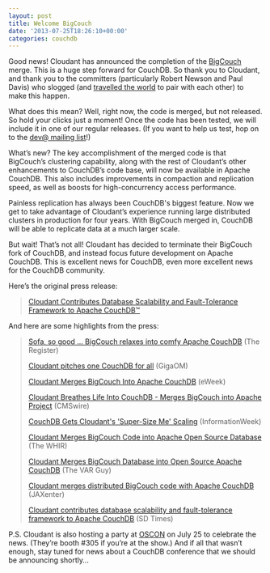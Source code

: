 ```yaml
---
layout: post
title: Welcome BigCouch
date: '2013-07-25T18:26:10+00:00'
categories: couchdb
---
```

<p>Good news! Cloudant has announced the completion of the <a href="http://bigcouch.cloudant.com ">BigCouch</a> merge. This is a huge step forward for CouchDB. So thank you to Cloudant, and thank you to the committers (particularly Robert Newson and Paul Davis) who slogged (and <a href="https://cloudant.com/blog/update-from-nebraska-the-cloudant-couchdb-merger/">travelled the world</a> to pair with each other) to make this happen.</p>

<p>What does this mean? Well, right now, the code is merged, but not released. So hold your clicks just a moment! Once the code has been tested, we will include it in one of our regular releases. (If you want to help us test, hop on to the <a href="http://couchdb.apache.org/#mailing-list">dev@ mailing list</a>!)</p>

<p>What’s new? The key accomplishment of the merged code is that BigCouch’s clustering capability, along with the rest of Cloudant’s other enhancements to CouchDB’s code base, will now be available in Apache CouchDB. This also includes improvements in compaction and replication speed, as well as boosts for high-concurrency access performance.</p>

<p>Painless replication has always been CouchDB's biggest feature. Now we get to take advantage of Cloudant’s experience running large distributed clusters in production for four years. With BigCouch merged in, CouchDB will be able to replicate data at a much larger scale.</p>

<p>But wait! That’s not all! Cloudant has decided to terminate their BigCouch fork of CouchDB, and instead focus future development on Apache CouchDB. This is excellent news for CouchDB, even more excellent news for the CouchDB community.</p>

<p>Here’s the original press release:</p>

<blockquote>
<p><a href="https://cloudant.com/press-releases/cloudant-contributes-database-scalability-and-fault-tolerance-framework-to-apache-couchdb/">Cloudant Contributes Database Scalability and Fault-Tolerance Framework to Apache CouchDB™</a></p>
</blockquote>

<p>And here are some highlights from the press:</p>

<blockquote>
<p><a href="http://www.theregister.co.uk/2013/07/22/cloudant_couchdb_code/">Sofa, so good ... BigCouch relaxes into comfy Apache CouchDB</a> (The Register)</p>

<p><a href="http://gigaom.com/2013/07/22/cloudant-will-merge-its-version-of-couchdb-back-into-the-apache-couchdb-project/">Cloudant pitches one CouchDB for all</a> (GigaOM)</p>

<p><a href="http://www.eweek.com/database/cloudant-merges-bigcouch-into-apache-couchdb/">Cloudant Merges BigCouch Into Apache CouchDB</a> (eWeek)</p>

<p><a href="http://www.cmswire.com/cms/information-management/cloudant-breathes-life-into-couchdb-merges-bigcouch-into-apache-project-021806.php">Cloudant Breathes Life Into CouchDB - Merges BigCouch into Apache Project</a> (CMSwire)</p>

<p><a href="http://www.informationweek.com/cloud-computing/software/couchdb-gets-cloudants-super-size-me-sca/240158819">CouchDB Gets Cloudant's 'Super-Size Me' Scaling</a> (InformationWeek)</p>

<p><a href="http://www.thewhir.com/web-hosting-news/cloudant-merges-bigcouch-code-into-apache-open-source-database">Cloudant Merges BigCouch Code into Apache Open Source Database</a> (The WHIR)</p>

<p><a href="http://thevarguy.com/cloud-computing-services-and-business-solutions/cloudant-merges-bigcouch-database-open-source-apache">Cloudant Merges BigCouch Database into Open Source Apache CouchDB</a> (The VAR Guy)</p>

<p><a href="http://jaxenter.com/cloudant-merges-distributed-bigcouch-code-with-apache-couchdb-47789.html">Cloudant merges distributed BigCouch code with Apache CouchDB</a> (JAXenter)</p>

<p><a href="http://www.sdtimes.com/content/article.aspx?ArticleID=61926">Cloudant contributes database scalability and fault-tolerance framework to Apache CouchDB</a> (SD Times)</p>
</blockquote>

<p>P.S. Cloudant is also hosting a party at <a href="http://www.oscon.com/oscon2013">OSCON</a> on July 25 to celebrate the news. (They’re booth #305 if you’re at the show.) And if all that wasn’t enough, stay tuned for news about a CouchDB conference that we should be announcing shortly&hellip;</p>
